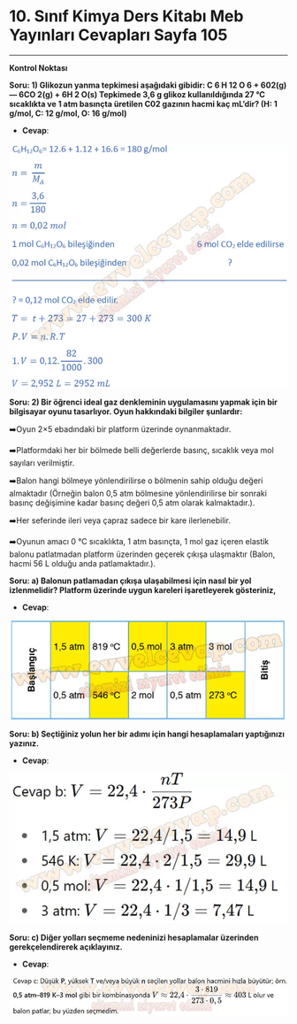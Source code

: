 # 10. Sınıf Kimya Ders Kitabı Meb Yayınları Cevapları Sayfa 105

---

**Kontrol Noktası**

**Soru: 1) Glikozun yanma tepkimesi aşağıdaki gibidir: C 6 H 12 O 6 + 602(g) — 6CO 2(g) + 6H 2 O(s) Tepkimede 3,6 g glikoz kullanıldığında 27 °C sıcaklıkta ve 1 atm basınçta üretilen C02 gazının hacmi kaç mL’dir? (H: 1 g/mol, C: 12 g/mol, O: 16 g/mol)**

-   **Cevap**:

![Image 1](./image_1.webp)

**Soru: 2) Bir öğrenci ideal gaz denkleminin uygulamasını yapmak için bir bilgisayar oyunu tasarlıyor. Oyun hakkındaki bilgiler şunlardır:**

➡️Oyun 2×5 ebadındaki bir platform üzerinde oynanmaktadır.

 ➡️Platformdaki her bir bölmede belli değerlerde basınç, sıcaklık veya mol sayıları verilmiştir.

 ➡️Balon hangi bölmeye yönlendirilirse o bölmenin sahip olduğu değeri almaktadır (Örneğin balon 0,5 atm bölmesine yönlendirilirse bir sonraki basınç değişimine kadar basınç değeri 0,5 atm olarak kalmaktadır.).

 ➡️Her seferinde ileri veya çapraz sadece bir kare ilerlenebilir.

 ➡️Oyunun amacı 0 °C sıcaklıkta, 1 atm basınçta, 1 mol gaz içeren elastik balonu patlatmadan platform üzerinden geçerek çıkışa ulaşmaktır (Balon, hacmi 56 L olduğu anda patlamaktadır.).

**Soru: a) Balonun patlamadan çıkışa ulaşabilmesi için nasıl bir yol izlenmelidir? Platform üzerinde uygun kareleri işaretleyerek gösteriniz,**

-   **Cevap**:

![Image 2](./image_2.webp)

**Soru: b) Seçtiğiniz yolun her bir adımı için hangi hesaplamaları yaptığınızı yazınız.**

-   **Cevap**:

![Image 3](./image_3.webp)

**Soru: c) Diğer yolları seçmeme nedeninizi hesaplamalar üzerinden gerekçelendirerek açıklayınız.**

-   **Cevap**:

![Image 4](./image_4.webp)
